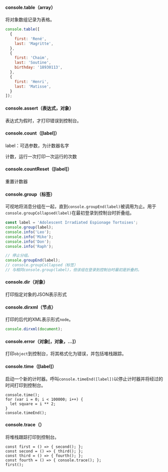 #### console.table（array）

将对象数组记录为表格。

```js
console.table([
  {
    first: 'René',
    last: 'Magritte',
  },
  {
    first: 'Chaim',
    last: 'Soutine',
    birthday: '18930113',
  },
  {
    first: 'Henri',
    last: 'Matisse',
  }
]);
```

#### console.assert（表达式，对象）

表达式为假时，才打印错误到控制台。

#### console.count（[label]）

label：可选参数，为计数器名字

计数，运行一次打印一次运行的次数

#### console.countReset（[label]）

重置计数器

#### console.group（标签）

可视地将消息分组在一起，直到`console.groupEnd(label)`被调用为止。用于 `console.groupCollapsed(label)`在最初登录到控制台时折叠组。

```js
const label = 'Adolescent Irradiated Espionage Tortoises';
console.group(label);
console.info('Leo');
console.info('Mike');
console.info('Don');
console.info('Raph');

// 停止分组。
console.groupEnd(label);
// console.groupCollapsed（标签）
// 与相同console.group(label)，但该组在登录到控制台时最初是折叠的。
```

#### console.dir（对象）

打印指定对象的JSON表示形式

#### console.dirxml（节点）

打印的后代的XML表示形式`node`。

```js
console.dirxml(document);
```

#### console.error（对象[，对象，...]）

打印`object`到控制台，将其格式化为错误，并包括堆栈跟踪。

#### console.time（[label]）

启动一个新的计时器。呼叫`console.timeEnd([label])`以停止计时器并将经过的时间打印到控制台。

```
console.time();
for (var i = 0; i < 100000; i++) {
  let square = i ** 2;
}
console.timeEnd();
```

#### console.trace（）

将堆栈跟踪打印到控制台。

```
const first = () => { second(); };
const second = () => { third(); };
const third = () => { fourth(); };
const fourth = () => { console.trace(); };
first();
```





